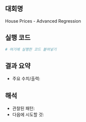 

## 대회명
House Prices - Advanced Regression

## 실행 코드
```python
# 여기에 실행한 코드 붙여넣기
```
## 결과 요약
- 주요 수치/출력:
## 해석
- 관찰된 패턴:
- 다음에 시도할 것:
 